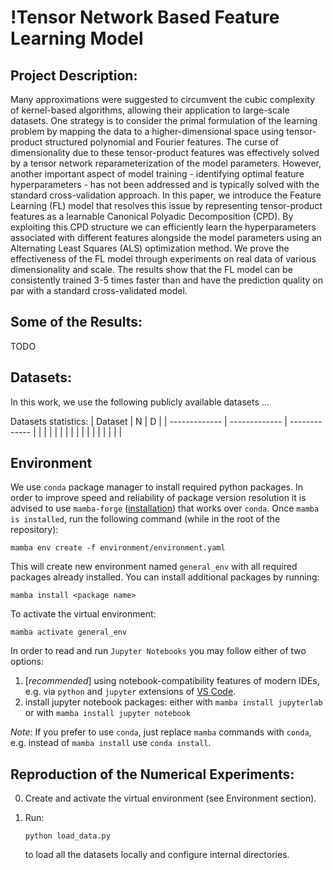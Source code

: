 !Tensor Network Based Feature Learning Model
=====

## Project Description:
Many approximations were suggested to circumvent the cubic complexity of kernel-based algorithms, allowing their application to large-scale datasets. One strategy is to consider the primal formulation of the learning problem by mapping the data to a higher-dimensional space using tensor-product structured polynomial and Fourier features. The curse of dimensionality due to these tensor-product features was effectively solved by a tensor network reparameterization of the model parameters. However, another important aspect of model training - identifying optimal feature hyperparameters - has not been addressed and is typically solved with the standard cross-validation approach. In this paper, we introduce the Feature Learning (FL) model that resolves this issue by representing tensor-product features as a learnable Canonical Polyadic Decomposition (CPD). By exploiting this CPD structure we can efficiently learn the hyperparameters associated with different features alongside the model parameters using an Alternating Least Squares (ALS) optimization method. We prove the effectiveness of the FL model through experiments on real data of various dimensionality and scale. The results show that the FL model can be consistently trained 3-5 times faster than and have the prediction quality on par with a standard cross-validated model.

## Some of the Results:
TODO

## Datasets:
In this work, we use the following publicly available datasets ...

Datasets statistics:
| Dataset  | N | D |
| ------------- | ------------- | ------------- | 
|  |  |  |
|  |  |  | 
|  |  |  | 
|  |  |  |

## Environment
We use `conda` package manager to install required python packages. In order to improve speed and reliability of package version resolution it is advised to use `mamba-forge` ([installation](https://github.com/conda-forge/miniforge#mambaforge)) that works over `conda`. Once `mamba is installed`, run the following command (while in the root of the repository):
```
mamba env create -f environment/environment.yaml
```
This will create new environment named `general_env` with all required packages already installed. You can install additional packages by running:
```
mamba install <package name>
```
To activate the virtual environment:
```
mamba activate general_env
```

In order to read and run `Jupyter Notebooks` you may follow either of two options:
1. [*recommended*] using notebook-compatibility features of modern IDEs, e.g. via `python` and `jupyter` extensions of [VS Code](https://code.visualstudio.com/).
2. install jupyter notebook packages:
  either with `mamba install jupyterlab` or with `mamba install jupyter notebook`

*Note*: If you prefer to use `conda`, just replace `mamba` commands with `conda`, e.g. instead of `mamba install` use `conda install`.

## Reproduction of the Numerical Experiments:

0. Create and activate the virtual environment (see Environment section).

1. Run:
   ```shell
   python load_data.py
   ```
   to load all the datasets locally and configure internal directories. 

